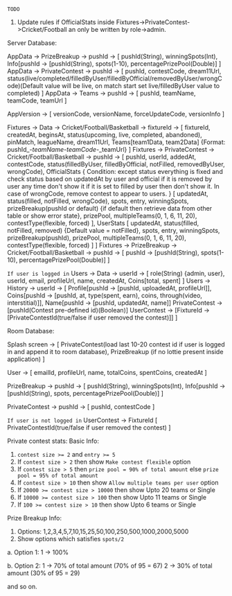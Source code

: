 `TODO`

1. Update rules if OfficialStats inside Fixtures->PrivateContest->Cricket/Football an only be written by role->admin.

Server Database:

AppData -> PrizeBreakup -> pushId -> 
[
    pushId(String),
    winningSpots(Int),
    Info[pushId -> [pushId(String), spots(1-10), percentagePrizePool(Double)]
]
AppData -> PrivateContest -> pushId -> 
[
    pushId,
    contestCode,
    dream11Url,
    status(live/completed/filledByUser/filledByOfficial/removedByUser/wrongCode)(Default value will be live, on match start set live/filledByUser value to completed)
]
AppData -> Teams -> pushId -> 
[
    pushId,
    teamName,
    teamCode,
    teamUrl
]

AppVersion -> 
[
    versionCode,
    versionName,
    forceUpdateCode,
    versionInfo
]

Fixtures -> Data -> Cricket/Football/Basketball -> fixtureId -> 
[
    fixtureId,
    createdAt,
    beginsAt,
    status(upcoming, live, completed, abandoned),
    pinMatch,
    leagueName,
    dream11Url,
    Teams[team1Data, team2Data] {Format: pushId_-_teamName_-_teamCode_-_teamUrl}
]
Fixtures -> PrivateContest -> Cricket/Football/Basketball -> pushId ->
[
    pushId,
    userId,
    addedAt,
    contestCode,
    status(filledByUser, filledByOfficial, notFilled, removedByUser, wrongCode),
    OfficialStats 
    {
        Condition: except status everything is fixed and check status based on updatedAt by user
        and official if it is removed by user any time don't show it if it is set to filled by
        user then don't show it.
        In case of wrongCode, remove contest to appear to users.
    }
    [
        updatedAt,
        status(filled, notFilled, wrongCode),
        spots,
        entry,
        winningSpots,
        prizeBreakup(pushId or default) {if default then retrieve data from other table or show error state},
        prizePool,
        multipleTeams(0, 1, 6, 11, 20),
        contestType(flexible, forced)
    ],
    UserStats
    [
        updatedAt,
        status(filled, notFilled, removed) {Default value = notFilled},
        spots,
        entry,
        winningSpots,
        prizeBreakup(pushId),
        prizePool,
        multipleTeams(0, 1, 6, 11, 20),
        contestType(flexible, forced)
    ]
]
Fixtures -> PrizeBreakup -> Cricket/Football/Basketball -> pushId ->
[
    pushId -> [pushId(String), spots(1-10), percentagePrizePool(Double)]
]

`If user is logged in`
Users -> Data -> userId ->
[
    role(String) {admin, user},
    userId,
    email,
    profileUrl,
    name,
    createdAt,
    Coins[total, spent]
]
Users -> History -> userId ->
[
    Profile[pushId -> [pushId, uploadedAt, profileUrl]],
    Coins[pushId -> [pushId, at, type(spent, earn), coins, through(video, interstitial)]],
    Name[pushId -> [pushId, updatedAt, name]]
    PrivateContest -> [pushId(Contest pre-defined id)(Boolean)]
    UserContest -> [FixtureId -> [PrivateContestId(true/false if user removed the contest)]]
]

Room Database:

Splash screen -> 
[
    PrivateContest(load last 10-20 contest id if user is logged in and append it to room database),
    PrizeBreakup (if no lottie present inside application)
]

User -> 
[
    emailId,
    profileUrl,
    name,
    totalCoins,
    spentCoins,
    createdAt
]

PrizeBreakup -> pushId -> 
[
    pushId(String),
    winningSpots(Int),
    Info[pushId -> [pushId(String), spots, percentagePrizePool(Double)]
]

PrivateContest -> pushId -> 
[
    pushId,
    contestCode
]

`If user is not logged in`
UserContest -> FixtureId
[
    PrivateContestId(true/false if user removed the contest)
]

Private contest stats:
Basic Info:

1. `contest size >= 2` and `entry >= 5`
2. If `contest size > 2` then show `Make contest flexible` option
3. If `contest size > 5` then `prize pool = 90% of total amount` else `prize pool = 95% of total amount`
4. If `contest size > 10` then show `Allow multiple teams per user` option
5. If `20000 >= contest size > 10000` then show Upto 20 teams or Single
6. If `10000 >= contest size > 100` then show Upto 11 teams or Single
7. If `100 >= contest size > 10` then show Upto 6 teams or Single

Prize Breakup Info:

1. Options: 1,2,3,4,5,7,10,15,25,50,100,250,500,1000,2000,5000
2. Show options which satisfies `spots/2`

a. Option 1:
1 -> 100%

b. Option 2:
1 -> 70% of total amount (70% of 95 = 67)
2 -> 30% of total amount (30% of 95 = 29)

and so on.
